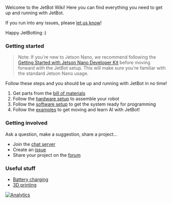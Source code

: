 Welcome to the JetBot Wiki!  Here you can find everything you need to get up and running with JetBot. 

If you run into any issues, please [let us know](https://github.com/NVIDIA-AI-IOT-private/jetbot/issues)!

Happy JetBotting :)

### Getting started

> Note:  If you're new to Jetson Nano, we recommend following the [Getting Started with Jetson Nano Developer Kit](https://developer.nvidia.com/embedded/learn/get-started-jetson-nano-devkit) before moving forward with the JetBot setup.  This will make sure you're familiar with the standard Jetson Nano usage.

Follow these steps and you should be up and running with JetBot in no time!

1. Get parts from the [bill of materials](bill-of-materials)
2. Follow the [hardware setup](hardware-setup) to assemble your robot
3. Follow the [software setup](software-setup) to get the system ready for programming
4. Follow the [examples](examples) to get moving and learn AI with JetBot!

### Getting involved

Ask a question, make a suggestion, share a project...

* Join the [chat server](https://discord.gg/Ady6NtF)
* Create an [issue](https://github.com/NVIDIA-AI-IOT-private/jetbot/issues)
* Share your project on the [forum](https://devtalk.nvidia.com/default/board/139/jetson-embedded-systems/)

### Useful stuff

* [Battery charging](battery-charging)
* [3D printing](3D-printing)

[![Analytics](https://ga-beacon.appspot.com/UA-135919510-1/jetbot/wiki/Home?pixel)](https://github.com/igrigorik/ga-beacon)
